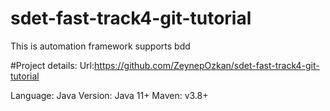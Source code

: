 # sdet-fast-track4-git-tutorial
This is automation framework supports bdd

#Project details:
Url:https://github.com/ZeynepOzkan/sdet-fast-track4-git-tutorial

Language: Java
Version: Java 11+
Maven: v3.8+

